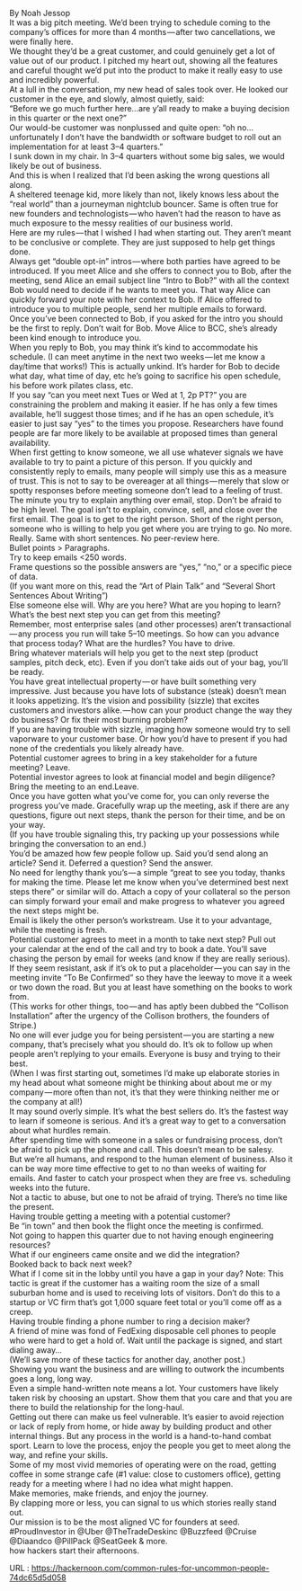   By Noah Jessop  
    It was a big pitch meeting. We’d been trying to schedule coming to the company’s offices for more than 4 months — after two cancellations, we were finally here.  
    We thought they’d be a great customer, and could genuinely get a lot of value out of our product. I pitched my heart out, showing all the features and careful thought we’d put into the product to make it really easy to use and incredibly powerful.  
    At a lull in the conversation, my new head of sales took over. He looked our customer in the eye, and slowly, almost quietly, said:  
    “Before we go much further here…are y’all ready to make a buying decision in this quarter or the next one?”  
    Our would-be customer was nonplussed and quite open: “oh no…unfortunately I don’t have the bandwidth or software budget to roll out an implementation for at least 3–4 quarters.”  
    I sunk down in my chair. In 3–4 quarters without some big sales, we would likely be out of business.  
    And this is when I realized that I’d been asking the wrong questions all along.  
    A sheltered teenage kid, more likely than not, likely knows less about the “real world” than a journeyman nightclub bouncer. Same is often true for new founders and technologists — who haven’t had the reason to have as much exposure to the messy realities of our business world.  
    Here are my rules — that I wished I had when starting out. They aren’t meant to be conclusive or complete. They are just supposed to help get things done.  
    Always get “double opt-in” intros — where both parties have agreed to be introduced. If you meet Alice and she offers to connect you to Bob, after the meeting, send Alice an email subject line “Intro to Bob?” with all the context Bob would need to decide if he wants to meet you. That way Alice can quickly forward your note with her context to Bob. If Alice offered to introduce you to multiple people, send her multiple emails to forward.  
    Once you’ve been connected to Bob, if you asked for the intro you should be the first to reply. Don’t wait for Bob. Move Alice to BCC, she’s already been kind enough to introduce you.  
    When you reply to Bob, you may think it’s kind to accommodate his schedule. (I can meet anytime in the next two weeks — let me know a day/time that works!) This is actually unkind. It’s harder for Bob to decide what day, what time of day, etc he’s going to sacrifice his open schedule, his before work pilates class, etc.  
    If you say “can you meet next Tues or Wed at 1, 2p PT?” you are constraining the problem and making it easier. If he has only a few times available, he’ll suggest those times; and if he has an open schedule, it’s easier to just say “yes” to the times you propose. Researchers have found people are far more likely to be available at proposed times than general availability.  
    When first getting to know someone, we all use whatever signals we have available to try to paint a picture of this person. If you quickly and consistently reply to emails, many people will simply use this as a measure of trust. This is not to say to be overeager at all things — merely that slow or spotty responses before meeting someone don’t lead to a feeling of trust.  
    The minute you try to explain anything over email, stop. Don’t be afraid to be high level. The goal isn’t to explain, convince, sell, and close over the first email. The goal is to get to the right person. Short of the right person, someone who is willing to help you get where you are trying to go. No more.  
    Really. Same with short sentences. No peer-review here.  
    Bullet points > Paragraphs.  
    Try to keep emails <250 words.  
    Frame questions so the possible answers are “yes,” “no,” or a specific piece of data.  
    (If you want more on this, read the “Art of Plain Talk” and “Several Short Sentences About Writing”)  
    Else someone else will. Why are you here? What are you hoping to learn? What’s the best next step you can get from this meeting?  
    Remember, most enterprise sales (and other processes) aren’t transactional — any process you run will take 5–10 meetings. So how can you advance that process today? What are the hurdles? You have to drive.  
    Bring whatever materials will help you get to the next step (product samples, pitch deck, etc). Even if you don’t take aids out of your bag, you’ll be ready.  
    You have great intellectual property — or have built something very impressive. Just because you have lots of substance (steak) doesn’t mean it looks appetizing. It’s the vision and possibility (sizzle) that excites customers and investors alike. — how can your product change the way they do business? Or fix their most burning problem?  
    If you are having trouble with sizzle, imaging how someone would try to sell vaporware to your customer base. Or how you’d have to present if you had none of the credentials you likely already have.  
    Potential customer agrees to bring in a key stakeholder for a future meeting? Leave.  
    Potential investor agrees to look at financial model and begin diligence? Bring the meeting to an end.Leave.  
    Once you have gotten what you’ve come for, you can only reverse the progress you’ve made. Gracefully wrap up the meeting, ask if there are any questions, figure out next steps, thank the person for their time, and be on your way.  
    (If you have trouble signaling this, try packing up your possessions while bringing the conversation to an end.)  
    You’d be amazed how few people follow up. Said you’d send along an article? Send it. Deferred a question? Send the answer.  
    No need for lengthy thank you’s — a simple “great to see you today, thanks for making the time. Please let me know when you’ve determined best next steps there” or similar will do. Attach a copy of your collateral so the person can simply forward your email and make progress to whatever you agreed the next steps might be.  
    Email is likely the other person’s workstream. Use it to your advantage, while the meeting is fresh.  
    Potential customer agrees to meet in a month to take next step? Pull out your calendar at the end of the call and try to book a date. You’ll save chasing the person by email for weeks (and know if they are really serious). If they seem resistant, ask if it’s ok to put a placeholder — you can say in the meeting invite “To Be Confirmed” so they have the leeway to move it a week or two down the road. But you at least have something on the books to work from.  
    (This works for other things, too — and has aptly been dubbed the “Collison Installation” after the urgency of the Collison brothers, the founders of Stripe.)  
    No one will ever judge you for being persistent — you are starting a new company, that’s precisely what you should do. It’s ok to follow up when people aren’t replying to your emails. Everyone is busy and trying to their best.  
    (When I was first starting out, sometimes I’d make up elaborate stories in my head about what someone might be thinking about about me or my company — more often than not, it’s that they were thinking neither me or the company at all!)  
    It may sound overly simple. It’s what the best sellers do. It’s the fastest way to learn if someone is serious. And it’s a great way to get to a conversation about what hurdles remain.  
    After spending time with someone in a sales or fundraising process, don’t be afraid to pick up the phone and call. This doesn’t mean to be salesy.  
    But we’re all humans, and respond to the human element of business. Also it can be way more time effective to get to no than weeks of waiting for emails. And faster to catch your prospect when they are free vs. scheduling weeks into the future.  
    Not a tactic to abuse, but one to not be afraid of trying. There’s no time like the present.  
    Having trouble getting a meeting with a potential customer?  
    Be “in town” and then book the flight once the meeting is confirmed.  
    Not going to happen this quarter due to not having enough engineering resources?  
    What if our engineers came onsite and we did the integration?  
    Booked back to back next week?  
    What if I come sit in the lobby until you have a gap in your day? Note: This tactic is great if the customer has a waiting room the size of a small suburban home and is used to receiving lots of visitors. Don’t do this to a startup or VC firm that’s got 1,000 square feet total or you’ll come off as a creep.  
    Having trouble finding a phone number to ring a decision maker?  
    A friend of mine was fond of FedExing disposable cell phones to people who were hard to get a hold of. Wait until the package is signed, and start dialing away…  
    (We’ll save more of these tactics for another day, another post.)  
    Showing you want the business and are willing to outwork the incumbents goes a long, long way.  
    Even a simple hand-written note means a lot. Your customers have likely taken risk by choosing an upstart. Show them that you care and that you are there to build the relationship for the long-haul.  
    Getting out there can make us feel vulnerable. It’s easier to avoid rejection or lack of reply from home, or hide away by building product and other internal things. But any process in the world is a hand-to-hand combat sport. Learn to love the process, enjoy the people you get to meet along the way, and refine your skills.  
    Some of my most vivid memories of operating were on the road, getting coffee in some strange cafe (#1 value: close to customers office), getting ready for a meeting where I had no idea what might happen.  
    Make memories, make friends, and enjoy the journey.  
    By clapping more or less, you can signal to us which stories really stand out.  
    Our mission is to be the most aligned VC for founders at seed. #ProudInvestor in @Uber @TheTradeDeskinc @Buzzfeed @Cruise @Diaandco @PillPack @SeatGeek & more.  
    how hackers start their afternoons.  
    
  URL : https://hackernoon.com/common-rules-for-uncommon-people-74dc65d5d058